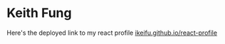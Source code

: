 # Keith Fung

Here's the deployed link to my react profile
<a href="https://ikeifu.github.io/react-profile/">ikeifu.github.io/react-profile</a>
